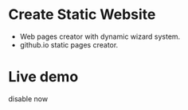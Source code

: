 # Create Static Website

- Web pages creator with dynamic wizard system.
- github.io static pages creator.

# Live demo
disable now

